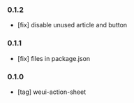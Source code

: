 ### 0.1.2

* [fix] disable unused article and button


### 0.1.1

* [fix] files in package.json


### 0.1.0

* [tag] weui-action-sheet

